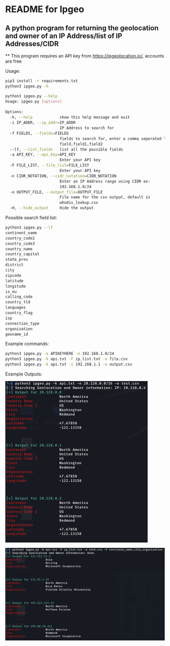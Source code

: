 # README for Ipgeo

## A python program for returning the geolocation and owner of an IP Address/list of IP Addresses/CIDR

** This program requires an API key from https://ipgeolocation.io/, accounts are free

Usage:
```sh
pip3 install -r requirements.txt
python3 ipgeo.py -h
```


```sh
python3 ipgeo.py --help
Usage: ipgeo.py [options]

Options:
  -h, --help            show this help message and exit
  -i IP_ADDR, --ip_addr=IP_ADDR
                        IP Address to search for
  -f FIELDS, --fields=FIELDS
                        fields to search for, enter a comma seperated list:
                        field,field1,field2
  --lf, --list_fields   list all the possible fields
  -a API_KEY, --api_key=API_KEY
                        Enter your API key
  -F FILE_LIST, --file_list=FILE_LIST
                        Enter your API key
  -n CIDR_NOTATION, --cidr_notation=CIDR_NOTATION
                        Enter an IP Address range using CIDR ex:
                        192.168.1.0/24
  -o OUTPUT_FILE, --output_file=OUTPUT_FILE
                        File name for the csv output, default is
                        whodis_lookup.csv
  -H, --hide_output     Hide the output

```


Possible search field list:
```sh
python3 ipgeo.py --lf
continent_name
country_code2
country_code3
country_name
country_capital
state_prov
district
city
zipcode
latitude
longitude
is_eu
calling_code
country_tld
languages
country_flag
isp
connection_type
organization
geoname_id
```

Example commands:
```sh
python3 ipgeo.py -a APIKEYHERE -n 192.168.1.0/24 
python3 ipgeo.py -k api.txt -F ip_list.txt -o file.csv
python3 ipgeo.py -k api.txt -i 192.168.1.1 -o output.csv
```


Example Outputs:


![](example_1.png)


![](example_3.png)
